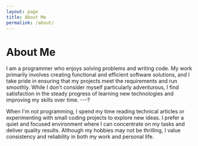 ```yaml
---
layout: page
title: About Me
permalink: /about/
---
```


# About Me

I am a programmer who enjoys solving problems and writing code. My work
primarily involves creating functional and efficient software solutions, and I
take pride in ensuring that my projects meet the requirements and run smoothly.
While I don't consider myself particularly adventurous, I find satisfaction in
the steady progress of learning new technologies and improving my skills over
time. ---?


When I'm not programming, I spend my time reading technical articles or
experimenting with small coding projects to explore new ideas. I prefer a quiet
and focused environment where I can concentrate on my tasks and deliver quality
results. Although my hobbies may not be thrilling, I value consistency and
reliability in both my work and personal life.

